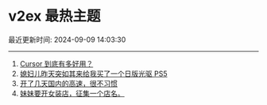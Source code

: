 # v2ex 最热主题

最近更新时间: 2024-09-09 14:03:30

--- 
1. [Cursor 到底有多好用？](https://www.v2ex.com/t/1071177) 
2. [媳妇儿昨天突如其来给我买了一个日版光驱 PS5](https://www.v2ex.com/t/1071181) 
3. [开了几天国内的高速，很不习惯](https://www.v2ex.com/t/1071192) 
4. [妹妹要开女装店，征集一个店名。](https://www.v2ex.com/t/1071221) 

